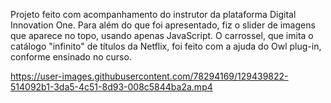 Projeto feito com acompanhamento do instrutor da plataforma Digital Innovation One.
Para além do que foi apresentado, fiz o slider de imagens que aparece no topo, usando apenas JavaScript.
O carrossel, que imita o catálogo "infinito" de títulos da Netflix, foi feito com a ajuda do Owl plug-in,
conforme ensinado no curso.


https://user-images.githubusercontent.com/78294169/129439822-514092b1-3da5-4c51-8d93-008c5844ba2a.mp4


